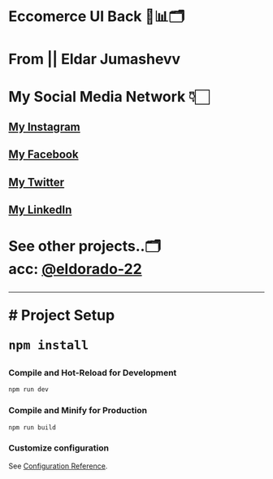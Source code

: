 # Eccomerce UI Back 📠📊🗂

# From || Eldar Jumashevv
# My Social Media Network 👇🏻 <br/>
<h2> <a href="https://www.instagram.com/eldar_jumashevv" target="_blank">My Instagram</a></h2>
<h2> <a href="https://www.facebook.com/eldoradojumashevv" target="_blank">My Facebook</a></h2>
<h2> <a href="https://twitter.com/jumashevv996" target="_blank">My Twitter</a></h2>
<h2> <a href="https://www.linkedin.com/in/eldar-jumashevv-51a792259/" target="_blank">My LinkedIn</a>  </h2>

<h1> See other projects..🗂️ <br/> 
acc: <a href="https://github.com/eldorado-22">@eldorado-22</a>
<hr/>
# Project Setup <br/>  

```sh
npm install
```

### Compile and Hot-Reload for Development

```sh
npm run dev
```

### Compile and Minify for Production

```sh
npm run build
```

### Customize configuration
See [Configuration Reference](https://cli.vuejs.org/config/).
